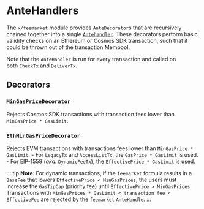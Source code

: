 <!--
order: 5
-->

# AnteHandlers

The `x/feemarket` module provides `AnteDecorator`s that are recursively chained together into a single [`Antehandler`](https://github.com/reapchain/cosmos-sdk/blob/v0.43.0-alpha1/docs/architecture/adr-010-modular-antehandler.md). These decorators perform basic validity checks on an Ethereum or Cosmos SDK transaction, such that it could be thrown out of the transaction Mempool.

Note that the `AnteHandler` is run for every transaction and called on both `CheckTx` and `DeliverTx`.

## Decorators

### `MinGasPriceDecorator`

Rejects Cosmos SDK transactions with transaction fees lower than `MinGasPrice * GasLimit`.

### `EthMinGasPriceDecorator`

Rejects EVM transactions with transactions fees lower than `MinGasPrice * GasLimit`.
    - For `LegacyTx` and `AccessListTx`, the `GasPrice * GasLimit` is used.
    - For EIP-1559 (*aka.* `DynamicFeeTx`), the `EffectivePrice * GasLimit` is used.

::: tip
**Note**: For dynamic transactions, if the `feemarket` formula results in a `BaseFee` that lowers `EffectivePrice < MinGasPrices`, the users must increase the `GasTipCap` (priority fee) until `EffectivePrice > MinGasPrices`. Transactions with `MinGasPrices * GasLimit < transaction fee < EffectiveFee` are rejected by the `feemarket` `AnteHandle`.
:::

